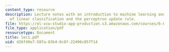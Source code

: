 ```yaml
---
content_type: resource
description: Lecture notes with an introduction to machine learning and discussion
  of linear classification and the perceptron update rule.
file: https://ol-ocw-studio-app-production.s3.amazonaws.com/courses/6-867-machine-learning-fall-2006/d26f49e758fa83b40c8f22496c857f14_lec1.pdf
file_type: application/pdf
resourcetype: Document
title: lec1.pdf
uid: d26f49e7-58fa-83b4-0c8f-22496c857f14
---
```

